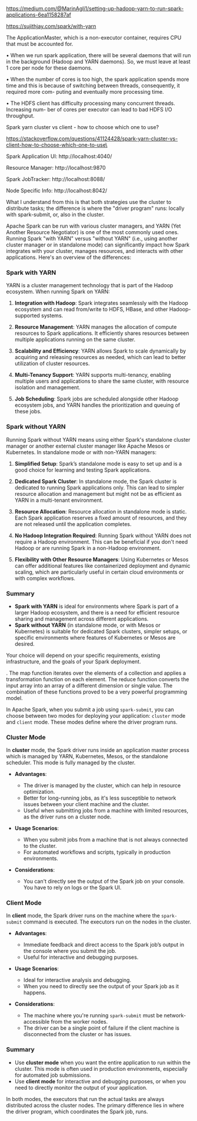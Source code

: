 https://medium.com/@MarinAgli1/setting-up-hadoop-yarn-to-run-spark-applications-6ea1158287af

https://sujithjay.com/spark/with-yarn


The ApplicationMaster, which is a non-executor container, requires CPU that must
be accounted for.

• When we run spark application, there will be several daemons that will run in the
background (Hadoop and YARN daemons). So, we must leave at least 1 core per
node for these daemons.

• When the number of cores is too high, the spark application spends more time and
this is because of switching between threads, consequently, it required more com-
puting and eventually more processing time.

• The HDFS client has difficulty processing many concurrent threads. Increasing num-
ber of cores per executor can lead to bad HDFS I/O throughput.




Spark yarn cluster vs client - how to choose which one to use?

https://stackoverflow.com/questions/41124428/spark-yarn-cluster-vs-client-how-to-choose-which-one-to-use\

Spark Application UI: http://localhost:4040/

Resource Manager: http://localhost:9870

Spark JobTracker: http://localhost:8088/

Node Specific Info: http://localhost:8042/

What I understand from this is that both strategies use the cluster to distribute tasks; the difference is where the "driver program" runs: locally with spark-submit, or, also in the cluster.


Apache Spark can be run with various cluster managers, and YARN (Yet Another Resource Negotiator) is one of the most commonly used ones. Running Spark "with YARN" versus "without YARN" (i.e., using another cluster manager or in standalone mode) can significantly impact how Spark integrates with your cluster, manages resources, and interacts with other applications. Here's an overview of the differences:

### Spark with YARN

YARN is a cluster management technology that is part of the Hadoop ecosystem. When running Spark on YARN:

1. **Integration with Hadoop**: Spark integrates seamlessly with the Hadoop ecosystem and can read from/write to HDFS, HBase, and other Hadoop-supported systems.

2. **Resource Management**: YARN manages the allocation of compute resources to Spark applications. It efficiently shares resources between multiple applications running on the same cluster.

3. **Scalability and Efficiency**: YARN allows Spark to scale dynamically by acquiring and releasing resources as needed, which can lead to better utilization of cluster resources.

4. **Multi-Tenancy Support**: YARN supports multi-tenancy, enabling multiple users and applications to share the same cluster, with resource isolation and management.

5. **Job Scheduling**: Spark jobs are scheduled alongside other Hadoop ecosystem jobs, and YARN handles the prioritization and queuing of these jobs.

### Spark without YARN

Running Spark without YARN means using either Spark's standalone cluster manager or another external cluster manager like Apache Mesos or Kubernetes. In standalone mode or with non-YARN managers:

1. **Simplified Setup**: Spark’s standalone mode is easy to set up and is a good choice for learning and testing Spark applications.

2. **Dedicated Spark Cluster**: In standalone mode, the Spark cluster is dedicated to running Spark applications only. This can lead to simpler resource allocation and management but might not be as efficient as YARN in a multi-tenant environment.

3. **Resource Allocation**: Resource allocation in standalone mode is static. Each Spark application reserves a fixed amount of resources, and they are not released until the application completes.

4. **No Hadoop Integration Required**: Running Spark without YARN does not require a Hadoop environment. This can be beneficial if you don't need Hadoop or are running Spark in a non-Hadoop environment.

5. **Flexibility with Other Resource Managers**: Using Kubernetes or Mesos can offer additional features like containerized deployment and dynamic scaling, which are particularly useful in certain cloud environments or with complex workflows.

### Summary

- **Spark with YARN** is ideal for environments where Spark is part of a larger Hadoop ecosystem, and there is a need for efficient resource sharing and management across different applications.
- **Spark without YARN** (in standalone mode, or with Mesos or Kubernetes) is suitable for dedicated Spark clusters, simpler setups, or specific environments where features of Kubernetes or Mesos are desired.

Your choice will depend on your specific requirements, existing infrastructure, and the goals of your Spark deployment.

. The map function iterates over the elements of a collection and applies a transformation function on each element. The reduce function converts the input array into an array of a different dimension or single value. The combination of these functions proved to be a very powerful programming model.


In Apache Spark, when you submit a job using `spark-submit`, you can choose between two modes for deploying your application: `cluster` mode and `client` mode. These modes define where the driver program runs.

### Cluster Mode

In **cluster** mode, the Spark driver runs inside an application master process which is managed by YARN, Kubernetes, Mesos, or the standalone scheduler. This mode is fully managed by the cluster.

- **Advantages**:
  - The driver is managed by the cluster, which can help in resource optimization.
  - Better for long-running jobs, as it's less susceptible to network issues between your client machine and the cluster.
  - Useful when submitting jobs from a machine with limited resources, as the driver runs on a cluster node.

- **Usage Scenarios**:
  - When you submit jobs from a machine that is not always connected to the cluster.
  - For automated workflows and scripts, typically in production environments.

- **Considerations**:
  - You can't directly see the output of the Spark job on your console. You have to rely on logs or the Spark UI.

### Client Mode

In **client** mode, the Spark driver runs on the machine where the `spark-submit` command is executed. The executors run on the nodes in the cluster.

- **Advantages**:
  - Immediate feedback and direct access to the Spark job’s output in the console where you submit the job.
  - Useful for interactive and debugging purposes.

- **Usage Scenarios**:
  - Ideal for interactive analysis and debugging.
  - When you need to directly see the output of your Spark job as it happens.

- **Considerations**:
  - The machine where you're running `spark-submit` must be network-accessible from the worker nodes.
  - The driver can be a single point of failure if the client machine is disconnected from the cluster or has issues.

### Summary

- Use **cluster mode** when you want the entire application to run within the cluster. This mode is often used in production environments, especially for automated job submissions.
- Use **client mode** for interactive and debugging purposes, or when you need to directly monitor the output of your application.

In both modes, the executors that run the actual tasks are always distributed across the cluster nodes. The primary difference lies in where the driver program, which coordinates the Spark job, runs.
